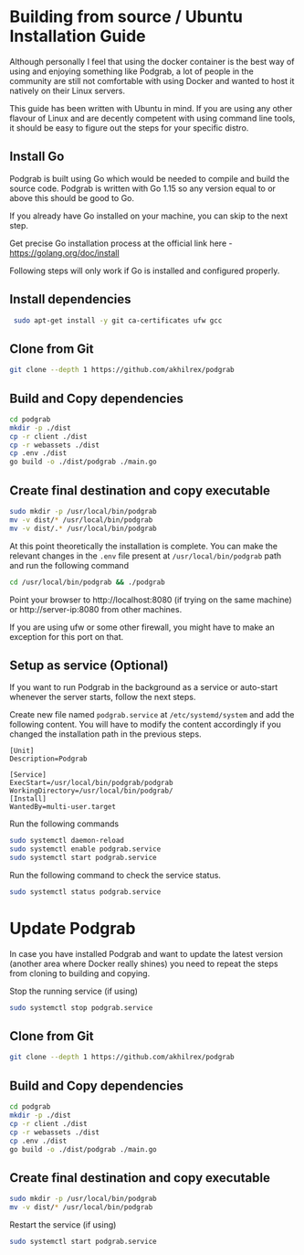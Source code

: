 #  Building from source / Ubuntu Installation Guide 

Although personally I feel that using the docker container is the best way of using and enjoying something like Podgrab, a lot of people in the community are still not comfortable with using Docker and wanted to host it natively on their Linux servers.

This guide has been written with Ubuntu in mind. If you are using any other flavour of Linux and are decently competent with using command line tools, it should be easy to figure out the steps for your specific distro. 

## Install Go

Podgrab is built using Go which would be needed to compile and build the source code. Podgrab is written with Go 1.15 so any version equal to or above this should be good to Go. 

If you already have Go installed on your machine, you can skip to the next step.

Get precise Go installation process at the official link here - https://golang.org/doc/install

Following steps will only work if Go is installed and configured properly.

## Install dependencies

``` bash
 sudo apt-get install -y git ca-certificates ufw gcc
```

## Clone from Git

``` bash
git clone --depth 1 https://github.com/akhilrex/podgrab
```

## Build and Copy dependencies

``` bash
cd podgrab
mkdir -p ./dist
cp -r client ./dist
cp -r webassets ./dist
cp .env ./dist
go build -o ./dist/podgrab ./main.go
```

## Create final destination and copy executable
``` bash
sudo mkdir -p /usr/local/bin/podgrab
mv -v dist/* /usr/local/bin/podgrab
mv -v dist/.* /usr/local/bin/podgrab
```

At this point theoretically the installation is complete. You can make the relevant changes in the ```.env``` file present at ```/usr/local/bin/podgrab``` path and run the following command 

``` bash
cd /usr/local/bin/podgrab && ./podgrab
```

Point your browser to http://localhost:8080 (if trying on the same machine) or http://server-ip:8080 from other machines.

If you are using ufw or some other firewall, you might have to make an exception for this port on that.

## Setup as service (Optional)

If you want to run Podgrab in the background as a service or auto-start whenever the server starts, follow the next steps.

Create new file named ```podgrab.service``` at ```/etc/systemd/system``` and add the following content. You will have to modify the content accordingly if you changed the installation path in the previous steps.


``` unit
[Unit]
Description=Podgrab

[Service]
ExecStart=/usr/local/bin/podgrab/podgrab
WorkingDirectory=/usr/local/bin/podgrab/
[Install]
WantedBy=multi-user.target
```

Run the following commands 
``` bash
sudo systemctl daemon-reload
sudo systemctl enable podgrab.service
sudo systemctl start podgrab.service
```

Run the following command to check the service status.

``` bash
sudo systemctl status podgrab.service
```

# Update Podgrab

In case you have installed Podgrab and want to update the latest version (another area where Docker really shines) you need to repeat the steps from cloning to building and copying.

Stop the running service (if using)
``` bash
sudo systemctl stop podgrab.service
```

## Clone from Git

``` bash
git clone --depth 1 https://github.com/akhilrex/podgrab
```

## Build and Copy dependencies

``` bash
cd podgrab
mkdir -p ./dist
cp -r client ./dist
cp -r webassets ./dist
cp .env ./dist
go build -o ./dist/podgrab ./main.go
```

## Create final destination and copy executable
``` bash
sudo mkdir -p /usr/local/bin/podgrab
mv -v dist/* /usr/local/bin/podgrab
```

Restart the service (if using)
``` bash
sudo systemctl start podgrab.service
```
